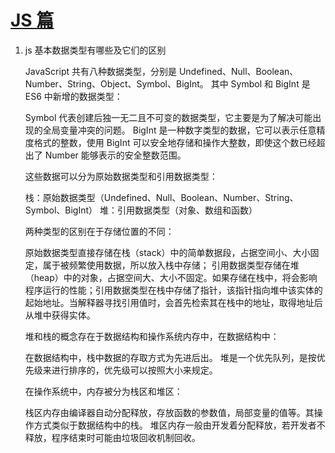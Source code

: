 # [JS 篇](https://juejin.cn/post/7330065707358208010#heading-40)

1. js 基本数据类型有哪些及它们的区别

   JavaScript 共有八种数据类型，分别是 Undefined、Null、Boolean、Number、String、Object、Symbol、BigInt。
   其中 Symbol 和 BigInt 是 ES6 中新增的数据类型：

   Symbol 代表创建后独一无二且不可变的数据类型，它主要是为了解决可能出现的全局变量冲突的问题。
   BigInt 是一种数字类型的数据，它可以表示任意精度格式的整数，使用 BigInt 可以安全地存储和操作大整数，即使这个数已经超出了 Number 能够表示的安全整数范围。

   这些数据可以分为原始数据类型和引用数据类型：

   栈：原始数据类型（Undefined、Null、Boolean、Number、String、Symbol、BigInt）
   堆：引用数据类型（对象、数组和函数）

   两种类型的区别在于存储位置的不同：

   原始数据类型直接存储在栈（stack）中的简单数据段，占据空间小、大小固定，属于被频繁使用数据，所以放入栈中存储；
   引用数据类型存储在堆（heap）中的对象，占据空间大、大小不固定。如果存储在栈中，将会影响程序运行的性能；引用数据类型在栈中存储了指针，该指针指向堆中该实体的起始地址。当解释器寻找引用值时，会首先检索其在栈中的地址，取得地址后从堆中获得实体。

   堆和栈的概念存在于数据结构和操作系统内存中，在数据结构中：

   在数据结构中，栈中数据的存取方式为先进后出。
   堆是一个优先队列，是按优先级来进行排序的，优先级可以按照大小来规定。

   在操作系统中，内存被分为栈区和堆区：

   栈区内存由编译器自动分配释放，存放函数的参数值，局部变量的值等。其操作方式类似于数据结构中的栈。
   堆区内存一般由开发着分配释放，若开发者不释放，程序结束时可能由垃圾回收机制回收。
